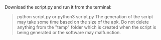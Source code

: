 Download the script.py and run it from the terminal:
> python script.py
or
> python3 script.py
The generation of the script may take some time based on the size of the apk.
Do not delete anything from the "temp" folder which is created when the script is being generated or the software may malfunction.

